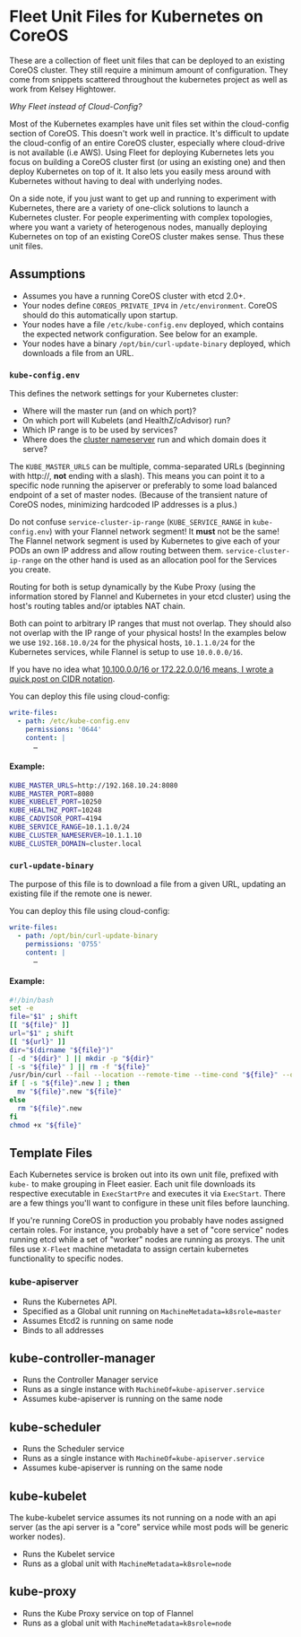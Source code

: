 # Fleet Unit Files for Kubernetes on CoreOS

These are a collection of fleet unit files that can be deployed to an existing CoreOS cluster.
They still require a minimum amount of configuration. They come from snippets 
scattered throughout the kubernetes project as well as work from Kelsey Hightower.

*_Why Fleet instead of Cloud-Config?_*

Most of the Kubernetes examples have unit files set within the cloud-config section of 
CoreOS. This doesn't work well in practice. It's difficult to update the cloud-config 
of an entire CoreOS cluster, especially where cloud-drive is not available (i.e AWS). 
Using Fleet for deploying Kubernetes  lets you focus on building a CoreOS cluster first 
(or using an existing one) and then  deploy Kubernetes on top of it. It also lets you 
easily mess around with Kubernetes without having to deal with underlying nodes.

On a side note, if you just want to get up and running to experiment with Kubernetes,
there are a variety of one-click solutions to launch a Kubernetes cluster. For people
experimenting with complex topologies, where you want a variety of heterogenous nodes,
manually deploying Kubernetes on top of an existing CoreOS cluster makes sense. Thus
these unit files.

## Assumptions

* Assumes you have a running CoreOS cluster with etcd 2.0+. 
* Your nodes define `COREOS_PRIVATE_IPV4` in `/etc/environment`. CoreOS should
  do this automatically upon startup.
* Your nodes have a file `/etc/kube-config.env` deployed, which contains the
  expected network configuration. See below for an example.
* Your nodes have a binary `/opt/bin/curl-update-binary` deployed, which
  downloads a file from an URL.

### `kube-config.env`

This defines the network settings for your Kubernetes cluster:

* Where will the master run (and on which port)?
* On which port will Kubelets (and HealthZ/cAdvisor) run?
* Which IP range is to be used by services?
* Where does the [cluster nameserver] run and which domain does it serve?

The `KUBE_MASTER_URLS` can be multiple, comma-separated URLs (beginning with
  http://, **not** ending with a slash). This means you can point it to a
  specific node running the apiserver or preferably to some load balanced
  endpoint of a set of master nodes. (Because of the transient nature of CoreOS
  nodes, minimizing hardcoded IP addresses is a plus.)

Do not confuse `service-cluster-ip-range` (`KUBE_SERVICE_RANGE` in
  `kube-config.env`) with your Flannel network segment! It **must** not be the
  same! The Flannel network segment is used by Kubernetes to give each of your
  PODs an own IP address and allow routing between them.
  `service-cluster-ip-range` on the other hand is used as an allocation pool
  for the Services you create.

Routing for both is setup dynamically by the Kube Proxy (using the information
  stored by Flannel and Kubernetes in your etcd cluster) using the host's
  routing tables and/or iptables NAT chain.

Both can point to arbitrary IP ranges that must not overlap. They should also
  not overlap with the IP range of your physical hosts! In the examples below
  we use `192.168.10.0/24` for the physical hosts, `10.1.1.0/24` for the
  Kubernetes services, while Flannel is setup to use `10.0.0.0/16`.

If you have no idea what [10.100.0.0/16 or 172.22.0.0/16 means, I wrote a quick post on CIDR notation](http://blog.michaelhamrah.com/2015/05/networking-basics-understanding-cidr-notation-and-subnets-whats-up-with-16-and-24/).

You can deploy this file using cloud-config:

```yaml
write-files:
  - path: /etc/kube-config.env
    permissions: '0644'
    content: |
      …
```

[cluster nameserver]: https://github.com/GoogleCloudPlatform/kubernetes/tree/master/cluster/addons/dns

#### Example:

```sh
KUBE_MASTER_URLS=http://192.168.10.24:8080
KUBE_MASTER_PORT=8080
KUBE_KUBELET_PORT=10250
KUBE_HEALTHZ_PORT=10248
KUBE_CADVISOR_PORT=4194
KUBE_SERVICE_RANGE=10.1.1.0/24
KUBE_CLUSTER_NAMESERVER=10.1.1.10
KUBE_CLUSTER_DOMAIN=cluster.local
```

### `curl-update-binary`

The purpose of this file is to download a file from a given URL, updating an
  existing file if the remote one is newer.

You can deploy this file using cloud-config:

```yaml
write-files:
  - path: /opt/bin/curl-update-binary
    permissions: '0755'
    content: |
      …
```

#### Example:

```bash
#!/bin/bash
set -e
file="$1" ; shift
[[ "${file}" ]]
url="$1" ; shift
[[ "${url}" ]]
dir="$(dirname "${file}")"
[ -d "${dir}" ] || mkdir -p "${dir}"
[ -s "${file}" ] || rm -f "${file}"
/usr/bin/curl --fail --location --remote-time --time-cond "${file}" --output "${file}".new "${url}"
if [ -s "${file}".new ] ; then
  mv "${file}".new "${file}"
else
  rm "${file}".new
fi
chmod +x "${file}"
```

## Template Files

Each Kubernetes service is broken out into its own unit file, prefixed with ```kube-``` to
make grouping in Fleet easier. Each unit file 
downloads its respective executable in ```ExecStartPre``` and executes it via
```ExecStart```. There are a few things you'll want to configure in these 
unit files before launching.

If you're running CoreOS in production you probably have nodes assigned 
certain roles. For instance, you probably have a set of "core service" nodes
running etcd while a set of "worker" nodes are running as proxys. The unit
files use ```X-Fleet``` machine metadata to assign certain kubernetes functionality
to specific nodes.

### kube-apiserver

* Runs the Kubernetes API. 
* Specified as a Global unit running on ```MachineMetadata=k8srole=master```
* Assumes Etcd2 is running on same node
* Binds to all addresses

## kube-controller-manager

* Runs the Controller Manager service
* Runs as a single instance with ```MachineOf=kube-apiserver.service```
* Assumes kube-apiserver is running on the same node

## kube-scheduler

* Runs the Scheduler service
* Runs as a single instance with ```MachineOf=kube-apiserver.service```
* Assumes kube-apiserver is running on the same node

## kube-kubelet

The kube-kubelet service assumes its not running on a node with
an api server (as the api server is a "core" service while most
pods will be generic worker nodes).

* Runs the Kubelet service
* Runs as a global unit with `MachineMetadata=k8srole=node`

## kube-proxy

* Runs the Kube Proxy service on top of Flannel
* Runs as a global unit with `MachineMetadata=k8srole=node`

